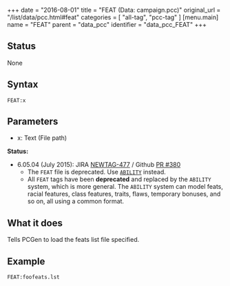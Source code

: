 +++
date = "2016-08-01"
title = "FEAT (Data: campaign.pcc)"
original_url = "/list/data/pcc.html#feat"
categories = [ "all-tag", "pcc-tag" ]
[menu.main]
    name = "FEAT"
    parent = "data_pcc"
    identifier = "data_pcc_FEAT"
+++

## Status

None

## Syntax

`FEAT:x`

## Parameters

-   x: Text (File path)



<span id="feat"></span>

**Status:**

-   6.05.04 (July 2015): JIRA
    [NEWTAG-477](http://jira.pcgen.org/browse/NEWTAG-477) / Github [PR
    \#380](https://github.com/PCGen/pcgen/pull/380)
    -   The `FEAT` file is deprecated. Use
        [`ABILITY`](/list/data/pcc/abilitypcc.html) instead.
    -   All `FEAT` tags have been **deprecated** and replaced by the
        `ABILITY` system, which is more general. The `ABILITY` system
        can model feats, racial features, class features, traits, flaws,
        temporary bonuses, and so on, all using a common format.

What it does
------------

Tells PCGen to load the feats list file specified.

Example
-------

`FEAT:foofeats.lst`

